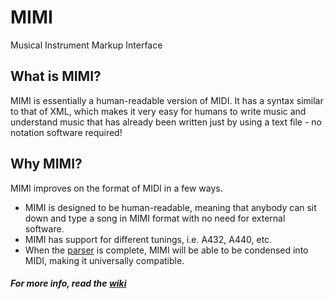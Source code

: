 # MIMI
Musical Instrument Markup Interface

## What is MIMI?
MIMI is essentially a human-readable version of MIDI. It has a syntax similar to that of XML, which makes it very easy for humans to write music and understand music that has already been written just by using a text file - no notation software required!

## Why MIMI?
MIMI improves on the format of MIDI in a few ways.

- MIMI is designed to be human-readable, meaning that anybody can sit down and type a song in MIMI format with no need for external software.
- MIMI has support for different tunings, i.e. A432, A440, etc.
- When the [parser](https://github.com/thaag7734/mimipy) is complete, MIMI will be able to be condensed into MIDI, making it universally compatible.

##### For more info, read the [wiki](https://github.com/thaag7734/mimipy)
